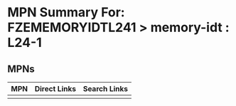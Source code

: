 



# MPN Summary For: FZEMEMORYIDTL241 > memory-idt : L24-1

## MPNs
  

|MPN|Direct Links|Search Links|
| :--- | :--- | :--- |
||||
